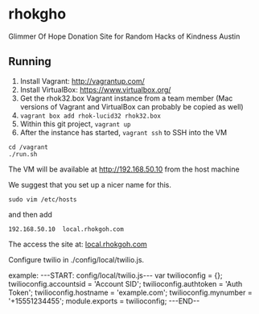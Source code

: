 rhokgho
=======

Glimmer Of Hope Donation Site for Random Hacks of Kindness Austin

Running
-------

1. Install Vagrant: http://vagrantup.com/
2. Install VirtualBox: https://www.virtualbox.org/
3. Get the rhok32.box Vagrant instance from a team member (Mac versions of Vagrant and VirtualBox can probably be copied as well)
4. ```vagrant box add rhok-lucid32 rhok32.box```
5. Within this git project, ```vagrant up```
6. After the instance has started, ```vagrant ssh``` to SSH into the VM

```
cd /vagrant
./run.sh
```



The VM will be available at http://192.168.50.10 from the host machine

We suggest that you set up a nicer name for this.

`sudo vim /etc/hosts`

and then add

`192.168.50.10  local.rhokgoh.com`

The access the site at: [local.rhokgoh.com](http://local.rhokgoh.com/)

Configure twilio in ./config/local/twilio.js.

example:
---START: config/local/twilio.js---
var twilioconfig = {};
twilioconfig.accountsid = 'Account SID';
twilioconfig.authtoken = 'Auth Token';
twilioconfig.hostname = 'example.com';
twilioconfig.mynumber = '+15551234455';
module.exports = twilioconfig;
---END--
